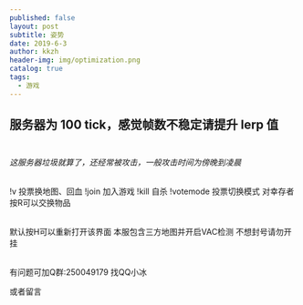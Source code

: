 ```yaml
---
published: false
layout: post
subtitle: 姿势
date: 2019-6-3
author: kkzh
header-img: img/optimization.png
catalog: true
tags:
  - 游戏
---
```



 ## 服务器为 100 tick，感觉帧数不稳定请提升 lerp 值<br><br>
  
 _这服务器垃圾就算了，还经常被攻击，一般攻击时间为傍晚到凌晨_ <br><br>
  
!v  投票换地图、回血
!join 加入游戏
!kill 自杀
!votemode  投票切换模式
对幸存者按R可以交换物品<br><br>
  
 默认按H可以重新打开该界面
本服包含三方地图并开启VAC检测
不想封号请勿开挂<br><br>
  
有问题可加Q群:250049179
找QQ小冰  

或者留言
  
  

